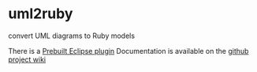 uml2ruby
========

convert UML diagrams to Ruby models

There is a [Prebuilt Eclipse plugin](http://uiuc-cs428.github.io/uml2ruby/)
Documentation is available on the [github project wiki](https://github.com/uiuc-cs428/uml2ruby/wiki/UML-to-Ruby-syntax)
